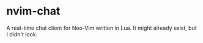 # nvim-chat
A real-time chat client for Neo-Vim written in Lua. It might already exist, but I didn't look.
